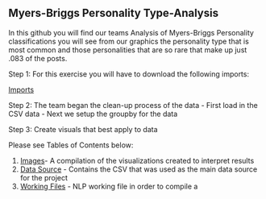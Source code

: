 ## Myers-Briggs Personality Type-Analysis

In this github you will find our teams Analysis of Myers-Briggs Personality classifications you will see from our graphics the personality type that is most common and those personalities that are so rare that make up just .083 of the posts. 

Step 1: For this exercise you will have to download the following imports:

[Imports](https://github.com/eml33530/Project_3/blob/main/PNG%20FIles/imports.PNG)


Step 2: The team began the clean-up process of the data
    - First load in the CSV data 
    - Next we setup the groupby for the data
    
Step 3: Create visuals that best apply to data


Please see Tables of Contents below:

1. [Images](https://github.com/eml33530/Project_3/tree/main/PNG%20FIles)- A compilation of the visualizations created to interpret results
2. [Data Source](https://github.com/eml33530/Project_3/tree/main/Resources) - Contains the CSV that was used as the main data source for the project
3. [Working Files](https://github.com/eml33530/Project_3/tree/main/WorkingVersions) - NLP working file in order to compile a 


